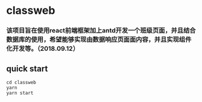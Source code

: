 # classweb

### 该项目旨在使用react前端框架加上antd开发一个班级页面，并且结合数据库的使用，希望能够实现由数据响应页面面内容，并且实现组件化开发等。（2018.09.12）

## quick start

```shell
cd classweb
yarn
yarn start
```
